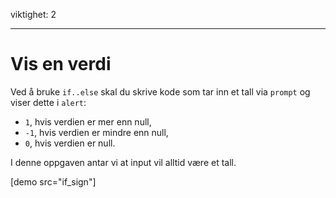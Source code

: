 viktighet: 2

---

# Vis en verdi

Ved å bruke `if..else` skal du skrive kode som tar inn et tall via `prompt` og viser dette i `alert`:

- `1`, hvis verdien er mer enn null,
- `-1`, hvis verdien er mindre enn null,
- `0`, hvis verdien er null.

I denne oppgaven antar vi at input vil alltid være et tall.

[demo src="if_sign"]
